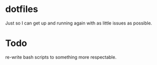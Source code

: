 # dotfiles
Just so I can get up and running again with as little issues as possible.

# Todo
re-write bash scripts to something more respectable.
